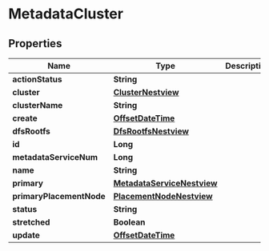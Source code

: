 # MetadataCluster

## Properties
Name | Type | Description | Notes
------------ | ------------- | ------------- | -------------
**actionStatus** | **String** |  |  [optional]
**cluster** | [**ClusterNestview**](ClusterNestview.md) |  |  [optional]
**clusterName** | **String** |  |  [optional]
**create** | [**OffsetDateTime**](OffsetDateTime.md) |  |  [optional]
**dfsRootfs** | [**DfsRootfsNestview**](DfsRootfsNestview.md) |  |  [optional]
**id** | **Long** |  |  [optional]
**metadataServiceNum** | **Long** |  |  [optional]
**name** | **String** |  |  [optional]
**primary** | [**MetadataServiceNestview**](MetadataServiceNestview.md) |  |  [optional]
**primaryPlacementNode** | [**PlacementNodeNestview**](PlacementNodeNestview.md) |  |  [optional]
**status** | **String** |  |  [optional]
**stretched** | **Boolean** |  |  [optional]
**update** | [**OffsetDateTime**](OffsetDateTime.md) |  |  [optional]
